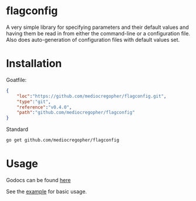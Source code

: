 # flagconfig

A very simple library for specifying parameters and their default values and
having them be read in from either the command-line or a configuration file.
Also does auto-generation of configuration files with default values set.

# Installation

Goatfile:
```json
{
    "loc":"https://github.com/mediocregopher/flagconfig.git",
    "type":"git",
    "reference":"v0.4.0",
    "path":"github.com/mediocregopher/flagconfig"
}
```

Standard
```bash
go get github.com/mediocregopher/flagconfig
```

# Usage

Godocs can be found
[here](http://godoc.org/github.com/mediocregopher/flagconfig/src/flagconfig)

See the [example](/example) for basic usage.
